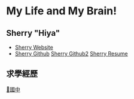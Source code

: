 My Life and My Brain!
==

## Sherry "Hiya"
- [Sherry Website]() 
- [Sherry Github](https://github.com/iamsherry000)
[Sherry Github2](https://github.com/Yun-Tseng)
[Sherry Resume](https://www.cakeresume.com/iamsherry000)


## 求學經歷
[🔹國中]()


## 